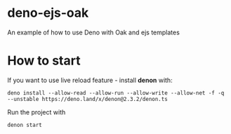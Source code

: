 # deno-ejs-oak
An example of how to use Deno with Oak and ejs templates

# How to start
If you want to use live reload feature - install **denon** with: 

`deno install --allow-read --allow-run --allow-write --allow-net -f -q --unstable https://deno.land/x/denon@2.3.2/denon.ts`

Run the project with 

`denon start`
